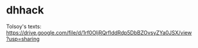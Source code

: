 # dhhack

Tolsoy's texts: https://drive.google.com/file/d/1rf0OljRQrflddRdp5DbBZOvsyZYa0JSX/view?usp=sharing
